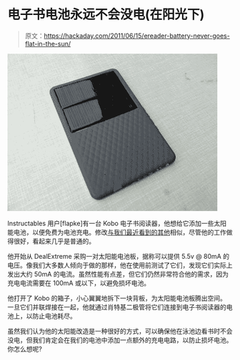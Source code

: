 # 电子书电池永远不会没电(在阳光下)

> 原文：<https://hackaday.com/2011/06/15/ereader-battery-never-goes-flat-in-the-sun/>

![solar_powered_kobo](img/a93d03997c253fafbe769480ce401973.png "solar_powered_kobo")

Instructables 用户[flapke]有一台 Kobo 电子书阅读器，他想给它添加一些太阳能电池，以便免费为电池充电。修改[与我们最近看到的其他](http://hackaday.com/2011/06/07/solar-powered-cellphone-a-true-hack/)相似，尽管他的工作做得很好，看起来几乎是普通的。

他开始从 DealExtreme 采购一对太阳能电池板，据称可以提供 5.5v @ 80mA 的电压。像我们大多数人倾向于做的那样，他在使用前测试了它们，发现它们实际上发出大约 50mA 的电流。虽然性能有点差，但它们仍然非常符合他的需求，因为充电电流需要在 100mA 或以下，以避免损坏电池。

他打开了 Kobo 的箱子，小心翼翼地拆下一块背板，为太阳能电池板腾出空间。一旦它们并联焊接在一起，他就通过肖特基二极管将它们连接到电子书阅读器的电池上，以防止电池耗尽。

虽然我们认为他的太阳能改造是一种很好的方式，可以确保他在泳池边看书时不会没电，但我们肯定会在我们的电池中添加一点额外的充电电路，以防止损坏电池。你怎么想呢?